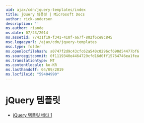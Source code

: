 ```yaml
---
uid: ajax/cdn/jquery-templates/index
title: jQuery 템플릿 | Microsoft Docs
author: rick-anderson
description: ''
ms.author: riande
ms.date: 07/23/2014
ms.assetid: 77431f19-f341-410f-a67f-802f6ce8c845
msc.legacyurl: /ajax/cdn/jquery-templates
msc.type: folder
ms.openlocfilehash: a0747f2d9c43cfc62a540c0296cf690d54477bf6
ms.sourcegitcommit: 0f1119340e4464720cfd16d0ff15764746ea1fea
ms.translationtype: MT
ms.contentlocale: ko-KR
ms.lasthandoff: 04/09/2019
ms.locfileid: "59404990"
---
```

# <a name="jquery-templates"></a>jQuery 템플릿

- [jQuery 템플릿 베타 1](cdnjquerytemplatesbeta1.md)
